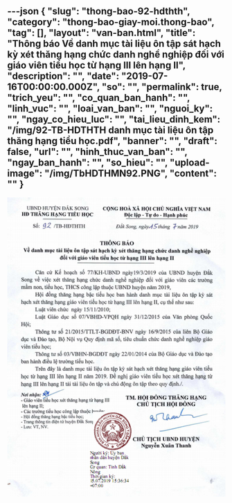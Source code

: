 ---json
{
    "slug": "thong-bao-92-hdthth",
    "category": "thong-bao-giay-moi.thong-bao",
    "tag": [],
    "layout": "van-ban.html",
    "title": "Thông báo Về danh mục tài liệu ôn tập sát hạch kỳ xét thăng hạng chức danh nghề nghiệp đối với giáo viên tiểu học từ hạng III lên hạng II",
    "description": "",
    "date": "2019-07-16T00:00:00.000Z",
    "so": "",
    "permalink": true,
    "trich_yeu": "",
    "co_quan_ban_hanh": "",
    "linh_vuc": "",
    "loai_van_ban": "",
    "nguoi_ky": "",
    "ngay_co_hieu_luc": "",
    "tai_lieu_dinh_kem": "/img/92-TB-HDTHTH danh mục tài liệu ôn tập thăng hạng tiểu học.pdf",
    "banner": "",
    "draft": false,
    "url": "",
    "hinh_thuc_van_ban": "",
    "ngay_ban_hanh": "",
    "so_hieu": "",
    "upload-image": "/img/TbHDTHMN92.PNG",
    "__content__": ""
}
---
<p><img alt="" src="/img/TbHDTHMN92.PNG" /></p>
